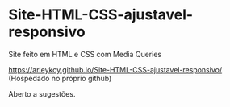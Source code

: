 # Site-HTML-CSS-ajustavel-responsivo
Site feito em HTML e CSS com Media Queries

https://arleykoy.github.io/Site-HTML-CSS-ajustavel-responsivo/ (Hospedado no próprio github)


Aberto a sugestões.
